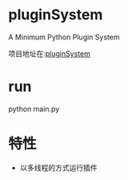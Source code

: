 # pluginSystem
A Minimum Python Plugin System

项目地址在:[pluginSystem](https://github.com/wwj718/pluginSystem)

# run
python main.py

# 特性
*  以多线程的方式运行插件
